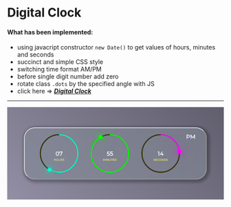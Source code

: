 # Digital Clock 
#### What has been implemented:
* using javacript constructor ```new Date()``` to get values of hours, minutes and seconds
* succinct and simple CSS style
* switching time format AM/PM
* before single digit number add zero
* rotate class ```.dots``` by the specified angle with JS
* click here => [_**Digital Clock**_](https://bakna2t.github.io/clock/)
___
[![Gallery](./image/clock.png)](https://bakna2t.github.io/clock/)
